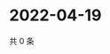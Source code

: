 # 2022-04-19

共 0 条

<!-- BEGIN WEIBO -->
<!-- 最后更新时间 Tue Apr 19 2022 23:01:28 GMT+0800 (China Standard Time) -->

<!-- END WEIBO -->

